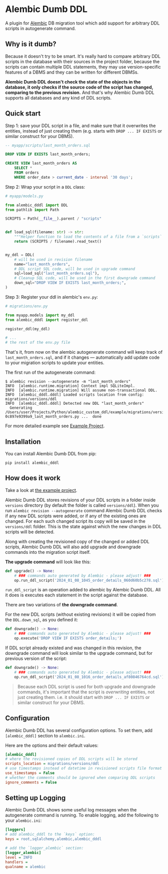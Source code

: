 # Alembic Dumb DDL

A plugin for [Alembic](https://alembic.sqlalchemy.org/en/latest/) DB migration tool which add support for arbitrary DDL scripts in autogenerate command.

## Why is it dumb?

Because it doesn't try to be smart. It's really hard to compare arbitrary DDL scripts in the database with their sources in the project folder, because the scripts can contain multiple DDL statements, they may use version-specific features of a DBMS and they can be written for different DBMSs. 

**Alembic Dumb DDL doesn't check the state of the objects in the database, it only checks if the source code of the script has changed, comparing to the previous revision.** And that's why Alembic Dumb DDL supports all databases and any kind of DDL scripts.

## Quick start

Step 1: save your DDL script in a file, and make sure that it overwrites the entities, instead of just creating them (e.g. starts with `DROP ... IF EXISTS` or similar construct for your DBMS).

```sql
-- myapp/scripts/last_month_orders.sql

DROP VIEW IF EXISTS last_month_orders;

CREATE VIEW last_month_orders AS
    SELECT *
    FROM orders
    WHERE order_date > current_date - interval '30 days';
```

Step 2: Wrap your script in a `DDL` class:

```python
# myapp/models.py

from alembic_dddl import DDL
from pathlib import Path

SCRIPTS = Path(__file__).parent / "scripts"


def load_sql(filename: str) -> str:
    """Helper function to load the contents of a file from a `scripts` directory"""
    return (SCRIPTS / filename).read_text()


my_ddl = DDL(
    # will be used in revision filename
    name="last_month_orders",
    # DDL script SQL code, will be used in upgrade command
    sql=load_sql("last_month_orders.sql"),
    # Cleanup SQL code, will be used in the first downgrade command
    down_sql="DROP VIEW IF EXISTS last_month_orders;",
)
```

Step 3: Register your ddl in alembic's `env.py`:

```python
# migrations/env.py

from myapp.models import my_ddl
from alembic_dddl import register_ddl

register_ddl(my_ddl)

# ...
# the rest of the env.py file 
```

That's it, from now on the alembic autogenerate command will keep track of `last_month_orders.sql`, and if it changes — automatically add update code to your migration scripts to update your entities.

The first run of the autogenerate command:

```shell
$ alembic revision --autogenerate -m "last_month_orders"
INFO  [alembic.runtime.migration] Context impl SQLiteImpl.
INFO  [alembic.runtime.migration] Will assume non-transactional DDL.
INFO  [alembic_dddl.dddl] Loaded scripts location from config: migrations/versions/ddl
INFO  [alembic_dddl.dddl] Detected new DDL "last_month_orders"
  Generating /Users/user/Projects/Python/alembic_custom_ddl/example/migrations/versions/2024_01_08_0955-0c897e9399a9_last_month_orders.py ...  done
```

For more detailed example see [Example Project](https://github.com/Vanderhoof/alembic-dddl/tree/master/example/).

## Installation

You can install Alembic Dumb DDL from pip:

```shell
pip install alembic_dddl
```

## How does it work

Take a look at [the example project](https://github.com/Vanderhoof/alembic-dddl/tree/master/example/).

Alembic Dumb DDL stores revisions of your DDL scripts in a folder inside `versions` directory (by default the folder is called `versions/ddl`). When you run `alembic revision --autogenerate` command Alembic Dumb DDL checks if any new DDL scripts were added, or if any of the existing ones are changed. For each such changed script its copy will be saved in the `versions/ddl` folder. This is the state against which the new changes in DDL scripts will be detected.

Along with creating the revisioned copy of the changed or added DDL scripts, Alembic Dumb DDL will also add upgrade and downgrade commands into the migration script itself.

**The upgrade command** will look like this:

```python
def upgrade() -> None:
    # ### commands auto generated by Alembic - please adjust! ###
    op.run_ddl_script('2024_01_08_1045_order_details_060d60b5c278.sql')
```

`run_ddl_script` is an operation added to alembic by Alembic Dumb DDL. All it does is executes each statement in the script against the database.

There are two variations of **the downgrade command**.

For the new DDL scripts (without existing revisions) it will be copied from the `DDL.down_sql`, as you defined it:

```python
def downgrade() -> None:
    # ### commands auto generated by Alembic - please adjust! ###
    op.execute('DROP VIEW IF EXISTS order_details;')
```

If DDL script already existed and was changed in this revision, the downgrade command will look similar to the upgrade command, but for previous version of the script:

```python
def downgrade() -> None:
    # ### commands auto generated by Alembic - please adjust! ###
    op.run_ddl_script('2024_01_08_1016_order_details_af80846764cd.sql')
```

> Because each DDL script is used for both upgrade and downgrade commands, it's important that the script is *overwriting* entities, not just creating them. i.e. it should start with `DROP ... IF EXISTS` or similar construct for your DBMS.

## Configuration

Alembic Dumb DDL has several configuration options. To set them, add `[alembic_dddl]` section to `alembic.ini`.

Here are the options and their default values:

```ini
[alembic_dddl]
# where the revisioned copies of DDL scripts will be stored
scripts_location = migrations/versions/ddl
# use timestamps instead of datetime in revisioned scripts file format
use_timestamps = False
# whether the comments should be ignored when comparing DDL scripts
ignore_comments = False
```

## Setting up Logging

Alembic Dumb DDL shows some useful log messages when the autogenerate command is running. To enable logging, add the following to your `alembic.ini`:

```ini
[loggers]
# add alembic_dddl to the `keys` option:
keys = root,sqlalchemy,alembic,alembic_dddl

# add the `logger_alembic` section:
[logger_alembic]
level = INFO
handlers =
qualname = alembic
```

